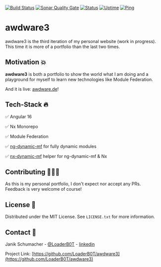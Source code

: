 [![Build Status](https://img.shields.io/github/actions/workflow/status/LoaderB0T/awdware3/build.yml?branch=main&style=for-the-badge)](https://github.com/LoaderB0T/awdware3/actions/workflows/build.yml)
[![Sonar Quality Gate](https://img.shields.io/sonar/quality_gate/LoaderB0T_awdware3?server=https%3A%2F%2Fsonarcloud.io&style=for-the-badge)](https://sonarcloud.io/summary/new_code?id=LoaderB0T_awdware3)
[![Status](https://status.awdware.de/api/badge/1/status?style=for-the-badge)](https://status.awdtest.de/status/main)
[![Uptime](https://status.awdware.de/api/badge/1/uptime?style=for-the-badge)](https://status.awdtest.de/status/main)
[![Ping](https://status.awdware.de/api/badge/1/ping?style=for-the-badge)](https://status.awdtest.de/status/main)

# awdware3

awdware3 is the third iteration of my personal website (work in progress). This time it is more of a portfolio than the last two times.

## Motivation 💥

**awdware3** is both a portfolio to show the world what I am doing and a playground for myself to learn new technologies like Module Federation.

And it is live: [awdware.de](https://awdware.de)!

## Tech-Stack 🔥

✅ Angular 16

✅ Nx Monorepo

✅ Module Federation

✅ [ng-dynamic-mf](https://github.com/LoaderB0T/ng-dynamic-mf) for fully dynamic modules

✅ [nx-dynamic-mf](https://github.com/LoaderB0T/nx-dynamic-mf) helper for ng-dynamic-mf & Nx

## Contributing 🧑🏻‍💻

As this is my personal portfolio, I don't expect nor accept any PRs. Feedback is very welcome of course!

## License 🔑

Distributed under the MIT License. See `LICENSE.txt` for more information.

## Contact 📧

Janik Schumacher - [@LoaderB0T](https://twitter.com/LoaderB0T) - [linkedin](https://www.linkedin.com/in/janikschumacher/)

Project Link: [https://github.com/LoaderB0T/awdware3](https://github.com/LoaderB0T/awdware3)
